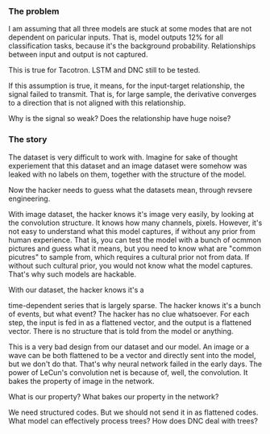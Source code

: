 ### The problem
I am assuming that all three models are stuck at some modes that are
not dependent on paricular inputs. That is, model outputs 12% for all
classification tasks, because it's the background probability.
Relationships between input and output is not captured.

This is true for Tacotron. LSTM and DNC still to be tested.

If this assumption is true, it means, for the input-target relationship,
the signal failed to transmit. That is, for large sample, the derivative
converges to a direction that is not aligned with this relationship.

Why is the signal so weak? Does the relationship have huge noise?

### The story

The dataset is very difficult to work with. Imagine for sake of
thought experiement that this dataset and an image dataset were
somehow was leaked with no labels on them, together with the structure
of the model.

Now the hacker needs to guess what the datasets mean, through revsere
engineering.

With image dataset, the hacker knows it's image very easily, by looking
at the convolution structure. It knows how many channels, pixels.
However, it's not easy to understand what this model captures, if
without any prior from human experience. That is, you can test the
model with a bunch of ocmmon pictures and guess what it means, but
you need to know what are "common picutres" to sample from, which
requires a cultural prior not from data. If without such cultural
prior, you would not know what the model captures. That's why such
models are hackable.

With our dataset, the hacker knows it's a

 time-dependent series
that is largely sparse.
The hacker knows it's a bunch of events, but what event?
The hacker has no clue whatsoever. For each step, the input is fed
in as a flattened vector, and the output is a flattened vector.
There is no structure that is told from the model or anything.

This is a very bad design from our dataset and our model. An image or a
wave can be both flattened to be a vector and directly sent into the
model, but we don't do that.
That's why neural network failed in the early days.
The power of LeCun's convolution net is because of,
well, the convolution.
It bakes the property of image in the network.

What is our property? What bakes our property in the network?

We need structured codes. But we should not send it in as flattened
codes. What model can effectively process trees? How does DNC
deal with trees?